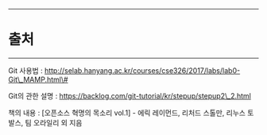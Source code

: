 
---

# 출처

---





Git 사용법 : http://selab.hanyang.ac.kr/courses/cse326/2017/labs/lab0-Git\_MAMP.html\#



Git의 관한 설명 : https://backlog.com/git-tutorial/kr/stepup/stepup2\_2.html



책의 내용 : \[오픈소스 혁명의 목소리 vol.1\] - 에릭 레이먼드, 리처드 스톨만, 리누스 토발스, 팀 오라일리 외 지음





